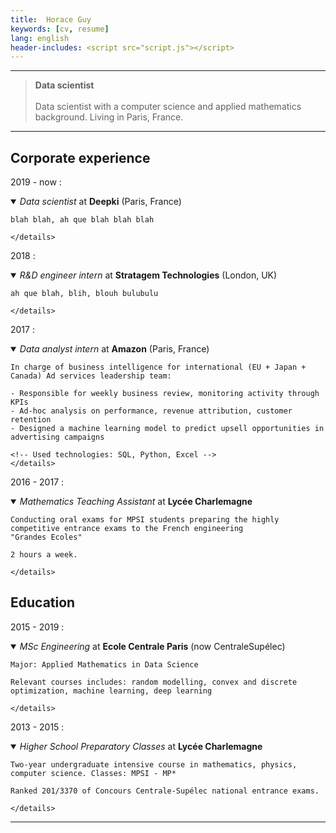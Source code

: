 ```yaml
---
title:  Horace Guy
keywords: [cv, resume]
lang: english
header-includes: <script src="script.js"></script>
---
```


----

> **Data scientist**
> \
> \
> Data scientist with a computer science and applied mathematics background. Living in Paris, France.

----


## Corporate experience


2019 - now
:   <details open><summary>*Data scientist* at **Deepki** (Paris, France)</summary>

    blah blah, ah que blah blah blah

    </details>

2018
:   <details open><summary>*R&D engineer intern* at **Stratagem Technologies** (London, UK)</summary>

    ah que blah, blih, blouh bulubulu

    </details>

2017
:   <details open> <summary>*Data analyst intern* at **Amazon** (Paris, France)</summary>

    In charge of business intelligence for international (EU + Japan + Canada) Ad services leadership team:

    - Responsible for weekly business review, monitoring activity through KPIs
    - Ad-hoc analysis on performance, revenue attribution, customer retention
    - Designed a machine learning model to predict upsell opportunities in advertising campaigns
    
    <!-- Used technologies: SQL, Python, Excel -->
    </details>

2016 - 2017
:   <details open><summary>*Mathematics Teaching Assistant* at **Lycée Charlemagne**</summary>

    Conducting oral exams for MPSI students preparing the highly competitive entrance exams to the French engineering
    "Grandes Ecoles"
    
    2 hours a week.

    </details>

## Education

2015 - 2019
:   <details open><summary>*MSc Engineering* at **Ecole Centrale Paris** (now CentraleSupélec)</summary>

    Major: Applied Mathematics in Data Science

    Relevant courses includes: random modelling, convex and discrete optimization, machine learning, deep learning

    </details>

2013 - 2015
:   <details open><summary>*Higher School Preparatory Classes* at **Lycée Charlemagne**</summary>

    Two-year undergraduate intensive course in mathematics, physics, computer science. Classes: MPSI - MP*

    Ranked 201/3370 of Concours Centrale-Supélec national entrance exams.

    </details>

----
